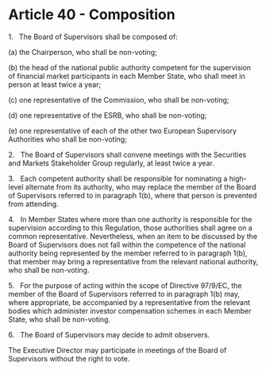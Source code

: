 # Article 40 - Composition


1.   The Board of Supervisors shall be composed of:

(a) the Chairperson, who shall be non-voting;

(b) the head of the national public authority competent for the supervision of financial market participants in each Member State, who shall meet in person at least twice a year;

(c) one representative of the Commission, who shall be non-voting;

(d) one representative of the ESRB, who shall be non-voting;

(e) one representative of each of the other two European Supervisory Authorities who shall be non-voting;

2.   The Board of Supervisors shall convene meetings with the Securities and Markets Stakeholder Group regularly, at least twice a year.

3.   Each competent authority shall be responsible for nominating a high-level alternate from its authority, who may replace the member of the Board of Supervisors referred to in paragraph 1(b), where that person is prevented from attending.

4.   In Member States where more than one authority is responsible for the supervision according to this Regulation, those authorities shall agree on a common representative. Nevertheless, when an item to be discussed by the Board of Supervisors does not fall within the competence of the national authority being represented by the member referred to in paragraph 1(b), that member may bring a representative from the relevant national authority, who shall be non-voting.

5.   For the purpose of acting within the scope of Directive 97/9/EC, the member of the Board of Supervisors referred to in paragraph 1(b) may, where appropriate, be accompanied by a representative from the relevant bodies which administer investor compensation schemes in each Member State, who shall be non-voting.

6.   The Board of Supervisors may decide to admit observers.

The Executive Director may participate in meetings of the Board of Supervisors without the right to vote.
